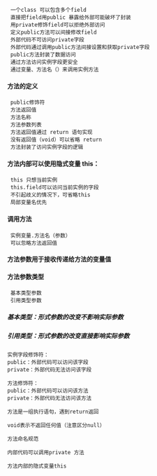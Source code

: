 ```
 一个class 可以包含多个field
 直接把field用public 暴露给外部可能破坏了封装
 用private修饰field可以拒绝外部访问
 定义public方法可以间接修改field
 外部代码不可访问private字段
 外部代码通过调用public方法间接设置和获取private字段
 public方法封装了数据访问
 通过方法访问实例字段更安全
 通过变量、方法名（）来调用实例方法
```

#### 方法的定义
```
 public修饰符
 方法返回值
 方法名称
 方法参数列表
 方法返回值通过 return 语句实现
 没有返回值（void）可以省略 return
 方法封装了访问实例字段的逻辑
```

#### 方法内部可以使用隐式变量 this：
```
 this 只想当前实例
 this.field可以访问当前实例的字段
 不引起歧义的情况下，可省略this
 局部变量名优先
```

#### 调用方法
```
 实例变量.方法名（参数）
 可以忽略方法返回值
```
#### 方法参数用于接收传递给方法的变量值

#### 方法参数类型
```
 基本类型参数
 引用类型参数
```
##### 基本类型：形式参数的改变不影响实际参数
##### 引用类型：形式参数的改变直接影响实际参数
```
实例字段修饰符：
public：外部代码可以访问该字段
private：外部代码无法访问该字段

方法修饰符：
public：外部代码可以访问该方法
private：外部代码无法访问该方法

方法是一组执行语句，遇到return返回

void表示不返回任何值（注意区分null）

方法命名规范

内部代码可以调用private 方法

方法内部的隐式变量this

```
